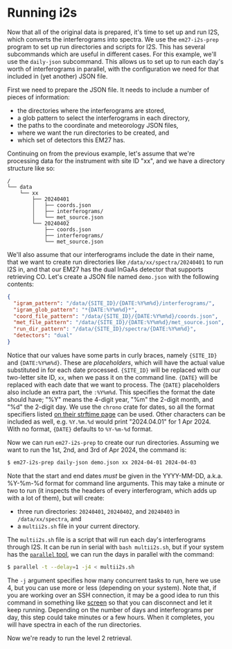 # Running i2s

Now that all of the original data is prepared, it's time to set up and run I2S, which converts the interferograms into spectra.
We use the `em27-i2s-prep` program to set up run directories and scripts for I2S.
This has several subcommands which are useful in different cases.
For this example, we'll use the `daily-json` subcommand.
This allows us to set up to run each day's worth of interferograms in parallel, with the configuration we need for that included in (yet another) JSON file.

First we need to prepare the JSON file.
It needs to include a number of pieces of information:

- the directories where the interferograms are stored,
- a glob pattern to select the interferograms in each directory,
- the paths to the coordinate and meteorology JSON files,
- where we want the run directories to be created, and
- which set of detectors this EM27 has.

Continuing on from the previous example, let's assume that we're processing data for the instrument with site ID "xx", and we have a directory structure like so:

```text
/
└── data
    └── xx
        ├── 20240401
        │   ├── coords.json
        │   ├── interferograms/
        │   └── met_source.json
        └── 20240402
            ├── coords.json
            ├── interferograms/
            └── met_source.json
```

We'll also assume that our interferograms include the date in their name,
that we want to create run directories like `/data/xx/spectra/20240401` to run I2S in,
and that our EM27 has the dual InGaAs detector that supports retrieving CO.
Let's create a JSON file named `demo.json` with the following contents:

```json
{
  "igram_pattern": "/data/{SITE_ID}/{DATE:%Y%m%d}/interferograms/",
  "igram_glob_pattern": "*{DATE:%Y%m%d}*",
  "coord_file_pattern": "/data/{SITE_ID}/{DATE:%Y%m%d}/coords.json",
  "met_file_pattern": "/data/{SITE_ID}/{DATE:%Y%m%d}/met_source.json",
  "run_dir_pattern": "/data/{SITE_ID}/spectra/{DATE:%Y%m%d}",
  "detectors": "dual"
}
```

Notice that our values have some parts in curly braces, namely `{SITE_ID}` and `{DATE:%Y%m%d}`.
These are _placeholders_, which will have the actual value substituted in for each date processed.
`{SITE_ID}` will be replaced with our two-letter site ID, `xx`, when we pass it on the command line.
`{DATE}` will be replaced with each date that we want to process.
The `{DATE}` placeholders also include an extra part, the `:%Y%m%d`.
This specifies the format the date should have; "%Y" means the 4-digit year, "%m" the 2-digit month, and "%d" the 2-digit day.
We use the `chrono` crate for dates, so all the format specifiers listed [on their strftime page](https://docs.rs/chrono/latest/chrono/format/strftime/index.html) can be used.
Other characters can be included as well, e.g. `%Y.%m.%d` would print "2024.04.01" for 1 Apr 2024.
With no format, `{DATE}` defaults to `%Y-%m-%d` format.

Now we can run `em27-i2s-prep` to create our run directories.
Assuming we want to run the 1st, 2nd, and 3rd of Apr 2024, the command is:

```bash
$ em27-i2s-prep daily-json demo.json xx 2024-04-01 2024-04-03
```

Note that the start and end dates _must_ be given in the YYYY-MM-DD, a.k.a. %Y-%m-%d format for command line arguments.
This may take a minute or two to run (it inspects the headers of every interferogram, which adds up with a lot of them), but will create:

- three run directories: `20240401`, `20240402`, and `20240403` in `/data/xx/spectra`, and
- a `multii2s.sh` file in your current directory.

The `multii2s.sh` file is a script that will run each day's interferograms through I2S.
It can be run in serial with `bash multii2s.sh`, but if your system has the [`parallel` tool](https://doi.org/10.5281/zenodo.1146014), we can run the days in parallel with the command:

```bash
$ parallel -t --delay=1 -j4 < multii2s.sh
```

The `-j` argument specifies how many concurrent tasks to run, here we use 4, but you can use more or less (depending on your system).
Note that, if you are working over an SSH connection, it may be a good idea to run this command in something like [screen](https://www.gnu.org/software/screen/)
so that you can disconnect and let it keep running.
Depending on the number of days and interferograms per day, this step could take minutes or a few hours.
When it completes, you will have spectra in each of the run directories.

Now we're ready to run the level 2 retrieval.